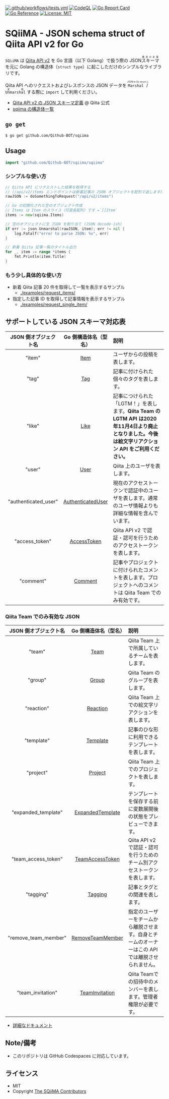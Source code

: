 [![.github/workflows/tests.yml](https://github.com/Qithub-BOT/sqiima/actions/workflows/tests.yml/badge.svg)](https://github.com/Qithub-BOT/sqiima/actions/workflows/tests.yml)
[![CodeQL](https://github.com/Qithub-BOT/sqiima/actions/workflows/codeql-analysis.yml/badge.svg)](https://github.com/Qithub-BOT/sqiima/actions/workflows/codeql-analysis.yml)
[![Go Report Card](https://goreportcard.com/badge/github.com/Qithub-BOT/sqiima)](https://goreportcard.com/report/github.com/Qithub-BOT/sqiima)
[![Go Reference](https://pkg.go.dev/badge/github.com/Qithub-BOT/sqiima.svg)](https://pkg.go.dev/github.com/Qithub-BOT/sqiima)
[![License: MIT](https://img.shields.io/badge/License-MIT-blue.svg)](https://github.com/Qithub-BOT/QiiTrans/blob/main/LICENSE)

# SQiiMA - JSON schema struct of Qiita API v2 for Go

`SQiiMA` は [Qiita API v2](https://qiita.com/api/v2/docs) を Go 言語（以下 Golang）で扱う際の JSON <ruby>スキーマ<rt>構造の定義</rt></ruby>を元に Golang の構造体（`struct type`）に起こしただけのシンプルなライブラリです。

Qiita API へのリクエストおよびレスポンスの JSON データを <ruby>`Marshal` / `Unmarshal`<rt>JSON ⇆ Go struct に変換</rt></ruby> する際に `import` して利用ください。

- [Qiita API v2 の JSON スキーマ定義](https://qiita.com/api/v2/schema) @ Qiita 公式
- [sqiima の構造体一覧](./sqiima/)

## `go get`

```shellsession
$ go get github.com/Qithub-BOT/sqiima
```

## Usage

```go
import "github.com/Qithub-BOT/sqiima/sqiima"
```

### シンプルな使い方

```go
// Qiita API にリクエストした結果を取得する
// (/api/v2/items エンドポイントは新着記事の JSON オブジェクトを配列で返します)
rawJSON := doSomethingToRequest("/api/v2/items")

// Go の初期化された空のオブジェクト作成
// Items は Item のスライス（可変長配列）です =`[]Item`
items := new(sqiima.Items)

// 空のオブジェクトに生 JSON を割り当て (JSON decode-ish)
if err := json.Unmarshal(rawJSON, item); err != nil {
	log.Fatalf("error to parse JSON: %v", err)
}

// 新着 Qiita 記事一覧のタイトル出力
for _, item := range *items {
	fmt.Println(item.Title)
}
```

### もう少し具体的な使い方

- 新着 Qiita 記事 20 件を取得して一覧を表示するサンプル
	- [./examples/request_items/](./examples/request_items/sample.go)
- 指定した記事 ID を取得して記事情報を表示するサンプル
	- [./examples/request_single_item/](./examples/request_single_item/sample.go)

## サポートしている JSON スキーマ対応表

JSON 側オブジェクト名 | Go 側構造体名（型名） | 説明
:--: | :--: | :--
"item" | [Item](./sqiima/Item.go) | ユーザからの投稿を表します。
"tag" | [Tag](./sqiima/Tag.go) | 記事に付けられた個々のタグを表します。
"like" | [Like](./sqiima/Like.go) | 記事につけられた「LGTM！」を表します。<strong>Qiita Team の LGTM API は2020年11月4日より廃止となりました。今後は絵文字リアクション API をご利用ください。</strong>
"user" | [User](./sqiima/User.go) | Qiita 上のユーザを表します。
"authenticated_user" | [AuthenticatedUser](./sqiima/AuthenticatedUser.go) | 現在のアクセストークンで認証中のユーザを表します。通常のユーザ情報よりも詳細な情報を含んでいます。
"access_token" | [AccessToken](./sqiima/AccessToken.go) | Qiita API v2 で認証・認可を行うためのアクセストークンを表します。
"comment" | [Comment](./sqiima/Comment.go) | 記事やプロジェクトに付けられたコメントを表します。プロジェクトへのコメントは Qiita Team でのみ有効です。

### Qiita Team でのみ有効な JSON

JSON 側オブジェクト名 | Go 側構造体名（型名） | 説明
:--: | :--: | :--
"team" | [Team](./sqiima/Team.go) | Qiita Team 上で所属しているチームを表します。
"group" | [Group](./sqiima/Group.go) | Qiita Team のグループを表します。
"reaction" | [Reaction](./sqiima/Reaction.go) | Qiita Team 上での絵文字リアクションを表します。
"template" | [Template](./sqiima/Template.go) | 記事のひな形に利用できるテンプレートを表します。
"project" | [Project](./sqiima/Project.go) | Qiita Team 上でのプロジェクトを表します。
"expanded_template" | [ExpandedTemplate](./sqiima/ExpandedTemplate.go) | テンプレートを保存する前に変数展開後の状態をプレビューできます。
"team_access_token" | [TeamAccessToken](./sqiima/TeamAccessToken.go) | Qiita API v2 で認証・認可を行うためのチーム別アクセストークンを表します。
"tagging" | [Tagging](./sqiima/Tagging.go) | 記事とタグとの関連を表します。
"remove_team_member" | [RemoveTeamMember](./sqiima/RemoveTeamMember.go) | 指定のユーザーをチームから離脱させます。自身とチームのオーナーはこの API では離脱させられません。
"team_invitation" | [TeamInvitation](./sqiima/TeamInvitation.go) | Qiita Teamでの招待中のメンバーを表します。管理者権限が必要です。

- [詳細なドキュメント](./sqiima/README.md)

## Note/備考

- このリポジトリは GitHub Codespaces に対応しています。

## ライセンス

- MIT
- Copyright [The SQiiMA Contributors](https://github.com/Qithub-BOT/sqiima/graphs/contributors)
